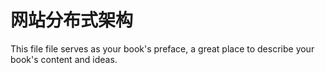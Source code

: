 # 网站分布式架构

This file file serves as your book's preface, a great place to describe your book's content and ideas.

